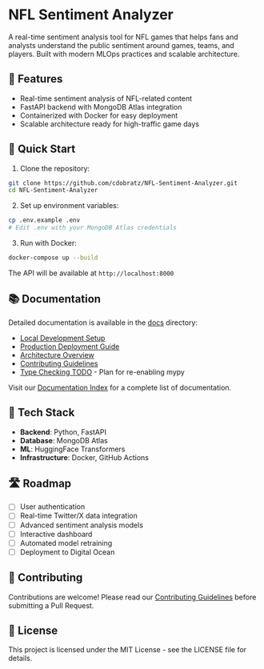 # NFL Sentiment Analyzer

A real-time sentiment analysis tool for NFL games that helps fans and analysts understand the public sentiment around games, teams, and players. Built with modern MLOps practices and scalable architecture.

## 🏈 Features

- Real-time sentiment analysis of NFL-related content
- FastAPI backend with MongoDB Atlas integration
- Containerized with Docker for easy deployment
- Scalable architecture ready for high-traffic game days

## 🚀 Quick Start

1. Clone the repository:
```bash
git clone https://github.com/cdobratz/NFL-Sentiment-Analyzer.git
cd NFL-Sentiment-Analyzer
```

2. Set up environment variables:
```bash
cp .env.example .env
# Edit .env with your MongoDB Atlas credentials
```

3. Run with Docker:
```bash
docker-compose up --build
```

The API will be available at `http://localhost:8000`

## 📚 Documentation

Detailed documentation is available in the [docs](docs) directory:

- [Local Development Setup](docs/setup/local-setup.md)
- [Production Deployment Guide](docs/setup/deployment.md)
- [Architecture Overview](docs/architecture/tech-stack.md)
- [Contributing Guidelines](CONTRIBUTING.md)
- [Type Checking TODO](docs/type-checking-todo.md) - Plan for re-enabling mypy

Visit our [Documentation Index](docs/README.md) for a complete list of documentation.

## 🔧 Tech Stack

- **Backend**: Python, FastAPI
- **Database**: MongoDB Atlas
- **ML**: HuggingFace Transformers
- **Infrastructure**: Docker, GitHub Actions

## 🛣️ Roadmap

- [ ] User authentication
- [ ] Real-time Twitter/X data integration
- [ ] Advanced sentiment analysis models
- [ ] Interactive dashboard
- [ ] Automated model retraining
- [ ] Deployment to Digital Ocean

## 🤝 Contributing

Contributions are welcome! Please read our [Contributing Guidelines](CONTRIBUTING.md) before submitting a Pull Request.

## 📝 License

This project is licensed under the MIT License - see the LICENSE file for details.
